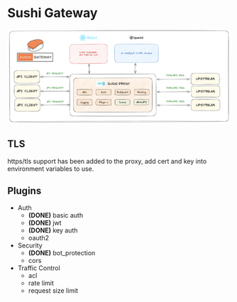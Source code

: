 # Sushi Gateway

![High Level Design](./docs/images/design.png)

## TLS
https/tls support has been added to the proxy, add cert and key into environment variables to use.

## Plugins
- Auth
  - **(DONE)** basic auth
  - **(DONE)** jwt
  - **(DONE)** key auth
  - oauth2
- Security
  - **(DONE)** bot_protection
  - cors
- Traffic Control
  - acl
  - rate limit
  - request size limit

    
